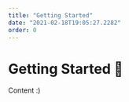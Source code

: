 ```yaml
---
title: "Getting Started"
date: "2021-02-18T19:05:27.2282"
order: 0
---
```


# Getting Started 🚩

Content :)

<div></div>
